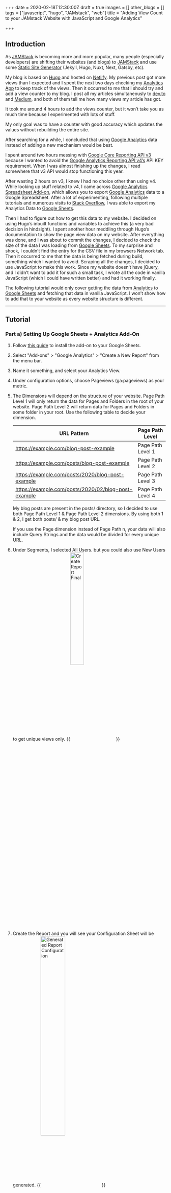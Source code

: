 +++
date = 2020-02-18T12:30:00Z
draft = true
images = []
other_blogs = []
tags = ["javascript", "hugo", "JAMstack", "web"]
title = "Adding View Count to your JAMstack Website with JavaScript and Google Analytics"

+++
## Introduction

As [JAMStack](https://jamstack.org/) is becoming more and more popular,  many people (especially developers) are shifting their websites (and blogs) to [JAMStack](https://jamstack.org/) and use some [Static Site Generator](https://www.staticgen.com/) (Jekyll, Hugo, Nuxt, Next, Gatsby, etc).

My blog is based on [Hugo](https://gohugo.io/) and hosted on [Netlify](https://www.netlify.com/). My previous post got more views than I expected and I spent the next two days checking my [Analytics App](https://analytics.google.com/analytics/web/) to keep track of the views. Then it occurred to me that I should try and add a view counter to my blog. I post all my articles simultaneously to [dev.to](https://dev.to/) and [Medium](https://medium.com/), and both of them tell me how many views my article has got.

It took me around 4 hours to add the views counter, but it won’t take you as much time because I experimented with lots of stuff.

My only goal was to have a counter with good accuracy which updates the values without rebuilding the entire site.

After searching for a while, I concluded that using [Google Analytics](https://analytics.google.com/analytics/web/) data instead of adding a new mechanism would be best.

I spent around two hours messing with [Google Core Reporting API v3](https://developers.google.com/analytics/devguides/reporting/core/v3/reference) because I wanted to avoid the  [Google Analytics Reporting API v4’s](https://developers.google.com/analytics/devguides/reporting/core/v4/) API KEY requirement. When I was almost finishing up the changes, I read somewhere that v3 API would stop functioning this year.

After wasting 2 hours on v3, I knew I had no choice other than using v4. While looking up stuff related to v4, I came across [Google Analytics Spreadsheet Add-on](https://developers.google.com/analytics/solutions/google-analytics-spreadsheet-add-on), which allows you to export [Google Analytics](https://analytics.google.com/analytics/web/) data to a Google Spreadsheet. After a lot of experimenting, following multiple tutorials and numerous visits to [Stack Overflow](https://stackoverflow.com/), I was able to export my Analytics Data to  [Google Sheets](https://docs.google.com/spreadsheets/u/0/).

Then I had to figure out how to get this data to my website. I decided on using Hugo’s inbuilt functions and variables to achieve this (a very bad decision in hindsight). I spent another hour meddling through Hugo’s documentation to show the page view data on my website. After everything was done, and I was about to commit the changes, I decided to check the size of the data I was loading from [Google Sheets](https://docs.google.com/spreadsheets/u/0/). To my  surprise and shock, I couldn’t find the entry for the CSV file in my browsers Network tab. Then it occurred to me that the data is being fetched during build, something which I wanted to avoid. Scraping all the changes, I decided to use JavaScript to make this work. Since my website doesn’t have jQuery, and I didn’t want to add it for such a small task, I wrote all the code in vanilla JavaScript (which I could have written better) and had it working finally. 

The following tutorial would only cover getting the data from [Analytics](https://analytics.google.com/analytics/web/#/) to [Google Sheets](https://docs.google.com/spreadsheets/u/0/) and fetching that data in vanilla JavaScript. I won’t show how to add that to your website as every website structure is different.

----

## Tutorial

### Part a) Setting Up Google Sheets + Analytics Add-On

1. Follow [this guide]( https://developers.google.com/analytics/solutions/google-analytics-spreadsheet-add-on) to install the add-on to your Google Sheets.

2. Select "Add-ons" > "Google Analytics" > "Create a New Report" from the menu bar.

3. Name it something, and select your Analytics View.

4. Under configuration options, choose Pageviews (ga:pageviews) as your metric.

5. The Dimensions will depend on the structure of your website. Page Path Level 1 will only return the data for Pages and Folders in the root of your website. Page Path Level 2 will return data for Pages and Folders in some folder in your root. Use the following table to decide your dimension.

    **URL Pattern**                                     | Page Path Level
    --------------------------------------------------- | -----------------
    https://example.com/blog-post-example               | Page Path Level 1
    https://example.com/posts/blog-post-example         | Page Path Level 2
    https://example.com/posts/2020/blog-post-example    | Page Path Level 3
    https://example.com/posts/2020/02/blog-post-example | Page Path Level 4

     My blog posts are present in the posts/  directory, so I decided to use both  Page Path Level 1 &  Page Path Level 2 dimensions.  By using both 1 & 2, I get both posts/ & my blog post URL.

     If you use the Page dimension instead of Page Path n, your data will also include Query Strings and the data would be divided for every unique URL.

6. Under Segments, I selected All Users. but you could also use New Users to get unique views only.
{{<image title="Create Report Final" src="/uploads/2020-02-14-211551_302x702_scrot.png" width="30%" align="center">}}
7. Create the Report and you will see your Configuration Sheet will be generated.
{{<image title="Generated Report Configuration" src="/uploads/2020-02-14-203533_510x470_scrot.png" width="40%" align="center">}}
8. Change the Start Date to a date before your first blog post (in YYYY/MM/DD format), and change the End Date to 'today'

9. You should remove the 1000 limit if you want to get the data for more than 1000 posts.

10. Create another empty sheet which will act as output. Share this sheet with Edit Permission enabled. Copy the Share Link.

11. Paste the copied Share Link into the Configuration Sheet in the Spreadsheet URL Row.

12. Select "Add-ons" > "Google Analytics" > "Run reports" from the menu bar.

13. It will show you a Report Status Popup, which should tell you that your report completed successfully.

14. Select "Add-ons" > "Google Analytics" > "Schedule Reports" from the menu bar.

15. Select "Enable Reports to run automatically" and run it "every hour", and save it.
{{<image title="Generated Report Output" src="/uploads/2020-02-14-203404_647x699_scrot.png" width="40%" align="center">}}
16. Go back to your output sheet and go to "File" > "Publish to Web"

17. Under "Published content & settings", select you Sheet Name and check "Automatically republish when changes are made". Then click "Start Publishing".

18. Choose "Comma-separated values (.csv) as output format and copy the given link"

### Part b) Getting the data on your blog

1. On the page where you want to show the view data, add a JavaScript file (or edit an existing JavaScript File for that page).

2. Use Fetch API to get the CSV data and parse it using CSVToArray function from this [StackOverflow Answer](https://stackoverflow.com/questions/1293147/javascript-code-to-parse-csv-data/1293163#1293163)

{{< highlight js >}}
  
   url  = "The link you copied in Step 18 of Part a"
   fetch(url).then((response)=>{
       return response.text()
   }).then((text)=>{
       data = CSVToArray(text)
       viewMap = {}
       for(let i = 15; i < data.length; i++){
           viewMap[window.location.href + data[i][0].slice(1,-1) + data[i][1]] = parseInt(data[i][2])
       }
     }
   })

{{< / highlight >}}
*You might need to adjust the code according to your needs*

3. You will have a dictionary with your Post URLs as Key and their Views as values.
4. Use them according to your website structure. (You can look at my [blog's code](https://github.com/haideralipunjabi/blog-haideralipunjabi) if you need more help)



------

### Resources

- [Google Analytics Spreadsheet Add-on](https://developers.google.com/analytics/solutions/google-analytics-spreadsheet-add-on)
- [StaticGen - A List of Static Site Generators for JAMstack Sites](https://www.staticgen.com/)
- [Google Analytics Reporting API v4](https://developers.google.com/analytics/devguides/reporting/core/v4/)

----

### Read This On

- Haider Ali Punjabi's Blog
- Medium
- Dev.to